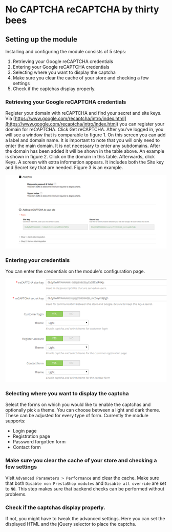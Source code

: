 # No CAPTCHA reCAPTCHA by thirty bees

## Setting up the module

Installing and configuring the module consists of 5 steps: 
1. Retrieving your Google reCAPTCHA credentials
1. Entering your Google reCAPTCHA credentials
1. Selecting where you want to display the captcha
1. Make sure you clear the cache of your store and checking a few settings
1. Check if the captchas display properly.

### Retrieving your Google reCAPTCHA credentials

Register your domain with reCAPTCHA and find your secret and site keys. Via [https://www.google.com/recaptcha/intro/index.html](https://www.google.com/recaptcha/intro/index.html) you can register your domain for reCAPTCHA.
Click Get reCAPTCHA. After you’ve logged in, you will see a window that is comparable to figure 1. On this screen you can add a label and domain name. It is important to note that you will only need to enter the main domain. It is not necessary to enter any subdomains. After the domain has been added it will be shown in the table above. An example is shown in figure 2.
Click on the domain in this table. Afterwards, click Keys. A screen with extra information appears. It includes both the Site key and Secret key that are needed. Figure 3
is an example.

![reCAPTCHA keys](../../../thirtybees/images/merchants-guide/native-modules/recaptchakeys.png)

### Entering your credentials

You can enter the credentials on the module's configuration page.

![reCAPTCHA settings](../../../thirtybees/images/merchants-guide/native-modules/recaptchasettings.png)

### Selecting where you want to display the captcha

Select the forms on which you would like to enable the captchas and optionally pick a theme. You can choose between a light and dark theme. These can be adjusted for every type of form.
Currently the module supports:
- Login page
- Registration page
- Password forgotten form
- Contact form

### Make sure you clear the cache of your store and checking a few settings

Visit `Advanced Parameters > Performance` and clear the cache. Make sure that
both `Disable non PrestaShop modules` and `Disable all override` are set to `NO`. This
step makes sure that backend checks can be performed without problems.

### Check if the captchas display properly.

If not, you might have to tweak the advanced settings. Here you can set the displayed HTML and the jQuery selector to place the captcha.
